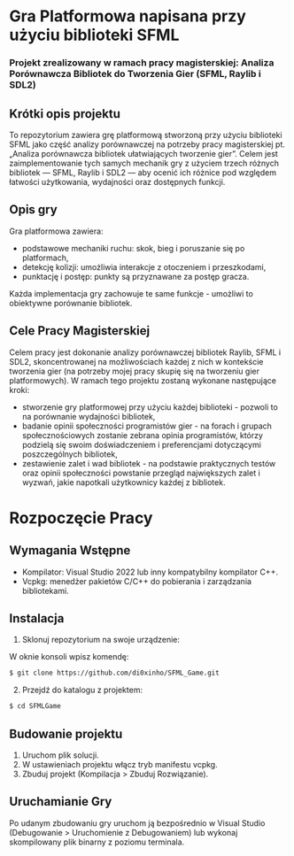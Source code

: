 # Gra Platformowa napisana przy użyciu biblioteki SFML

### Projekt zrealizowany w ramach pracy magisterskiej: Analiza Porównawcza Bibliotek do Tworzenia Gier (SFML, Raylib i SDL2)

## Krótki opis projektu

To repozytorium zawiera grę platformową stworzoną przy użyciu biblioteki SFML jako część analizy porównawczej na potrzeby pracy magisterskiej pt. „Analiza porównawcza bibliotek ułatwiających tworzenie gier”. Celem jest zaimplementowanie tych samych mechanik gry z użyciem trzech różnych bibliotek — SFML, Raylib i SDL2 — aby ocenić ich różnice pod względem łatwości użytkowania, wydajności oraz dostępnych funkcji.

## Opis gry

Gra platformowa zawiera:

- podstawowe mechaniki ruchu: skok, bieg i poruszanie się po platformach,
- detekcję kolizji: umożliwia interakcje z otoczeniem i przeszkodami,
- punktację i postęp: punkty są przyznawane za postęp gracza.

Każda implementacja gry zachowuje te same funkcje - umożliwi to obiektywne porównanie bibliotek.

## Cele Pracy Magisterskiej

Celem pracy jest dokonanie analizy porównawczej bibliotek Raylib, SFML i SDL2, skoncentrowanej na możliwościach każdej z nich w kontekście tworzenia gier (na potrzeby mojej pracy skupię się na tworzeniu gier platformowych). W ramach tego projektu zostaną wykonane następujące kroki:

- stworzenie gry platformowej przy użyciu każdej biblioteki - pozwoli to na porównanie wydajności bibliotek,
- badanie opinii społeczności programistów gier - na forach i grupach społecznościowych zostanie zebrana opinia programistów, którzy podzielą się swoim doświadczeniem i preferencjami dotyczącymi poszczególnych bibliotek,
- zestawienie zalet i wad bibliotek - na podstawie praktycznych testów oraz opinii społeczności powstanie przegląd największych zalet i wyzwań, jakie napotkali użytkownicy każdej z bibliotek.

# Rozpoczęcie Pracy

## Wymagania Wstępne

- Kompilator: Visual Studio 2022 lub inny kompatybilny kompilator C++.
- Vcpkg: menedżer pakietów C/C++ do pobierania i zarządzania bibliotekami.

## Instalacja

1. Sklonuj repozytorium na swoje urządzenie:

W oknie konsoli wpisz komendę:

```bash
$ git clone https://github.com/di0xinho/SFML_Game.git
```

2. Przejdź do katalogu z projektem:

```bash
$ cd SFMLGame
```

## Budowanie projektu

1. Uruchom plik solucji.
2. W ustawieniach projektu włącz tryb manifestu vcpkg.
3. Zbuduj projekt (Kompilacja > Zbuduj Rozwiązanie).

## Uruchamianie Gry

Po udanym zbudowaniu gry uruchom ją bezpośrednio w Visual Studio (Debugowanie > Uruchomienie z Debugowaniem) lub wykonaj skompilowany plik binarny z poziomu terminala.